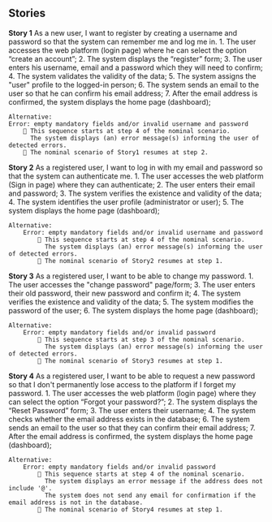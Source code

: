 ## Stories

**Story 1** As a new user, I want to register by creating a username and password so that the system can remember me and log me in.
		1. The user accesses the web platform (login page) where he can select the option “create an account”;
		2. The system displays the “register” form;
		3. The user enters his username, email and a password which they will need to confirm;
		4. The system validates the validity of the data;
		5. The system assigns the "user" profile to the logged-in person;
		6. The system sends an email to the user so that he can confirm his email address;
		7. After the email address is confirmed, the system displays the home page (dashboard);

	Alternative:
	Error: empty mandatory fields and/or invalid username and password
		 This sequence starts at step 4 of the nominal scenario.
		  The system displays (an) error message(s) informing the user of detected errors.
		 The nominal scenario of Story1 resumes at step 2.

**Story 2** As a registered user, I want to log in with my email and password so that the system can authenticate me.
		1. The user accesses the web platform (Sign in page) where they can authenticate;
		2. The user enters their email and password;
		3. The system verifies the existence and validity of the data;
		4. The system identifies the user profile (administrator or user);
		5. The system displays the home page (dashboard);

	Alternative:
		Error: empty mandatory fields and/or invalid username and password
			 This sequence starts at step 4 of the nominal scenario.
			  The system displays (an) error message(s) informing the user of detected errors.
			 The nominal scenario of Story2 resumes at step 1.

**Story 3** As a registered user, I want to be able to change my password.
		1. The user accesses the "change password" page/form;
		3. The user enters their old password, their new password and confirm it;
		4. The system verifies the existence and validity of the data;
		5. The system modifies the password of the user;
		6. The system displays the home page (dashboard);

	Alternative:
		Error: empty mandatory fields and/or invalid password
			 This sequence starts at step 3 of the nominal scenario.
			  The system displays (an) error message(s) informing the user of detected errors.
			 The nominal scenario of Story3 resumes at step 1.

**Story 4** As a registered user, I want to be able to request a new password so that I don't permanently lose access to the platform if I forget my password.
		1. The user accesses the web platform (login page) where they can select the option “Forgot your password?”;
		2. The system displays the “Reset Password” form;
		3. The user enters their username;
		4. The system checks whether the email address exists in the database;
		6. The system sends an email to the user so that they can confirm their email address;
		7. After the email address is confirmed, the system displays the home page (dashboard);

	Alternative:
		Error: empty mandatory fields and/or invalid password
			 This sequence starts at step 4 of the nominal scenario.
			  The system displays an error message if the address does not include '@'.
			  The system does not send any email for confirmation if the email address is not in the database.
			 The nominal scenario of Story4 resumes at step 1.
